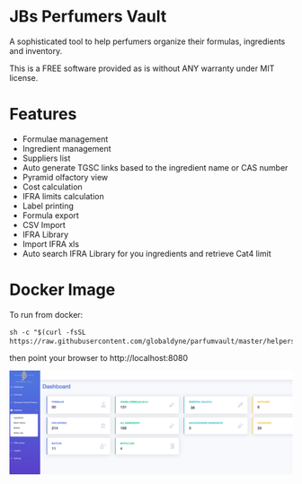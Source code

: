# JBs Perfumers Vault

A sophisticated tool to help perfumers organize their formulas, ingredients and inventory.

This is a FREE software provided as is without ANY warranty under MIT license.

# Features 
* Formulae management
* Ingredient management
* Suppliers list
* Auto generate TGSC links based to the ingredient name or CAS number
* Pyramid olfactory view
* Cost calculation
* IFRA limits calculation
* Label printing
* Formula export
* CSV Import
* IFRA Library
* Import IFRA xls
* Auto search IFRA Library for you ingredients and retrieve Cat4 limit


# Docker Image

To run from docker:

	sh -c "$(curl -fsSL https://raw.githubusercontent.com/globaldyne/parfumvault/master/helpers/run_pvault.sh)"

then point your browser to http://localhost:8080


![screen1](/screenshots/screen1.png) 
